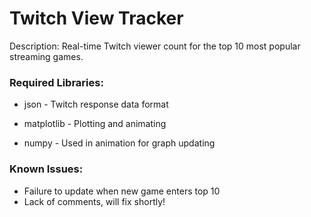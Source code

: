 # Twitch View Tracker

Description: Real-time Twitch viewer count for the top 10 most popular streaming games.


### Required Libraries:

- json - Twitch response data format

- matplotlib - Plotting and animating

- numpy - Used in animation for graph updating

### Known Issues:
- Failure to update when new game enters top 10
- Lack of comments, will fix shortly!
